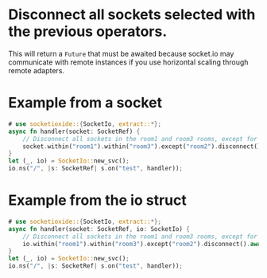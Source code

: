 # Disconnect all sockets selected with the previous operators.

This will return a `Future` that must be awaited because socket.io may communicate with remote instances
if you use horizontal scaling through remote adapters.

# Example from a socket
```rust
# use socketioxide::{SocketIo, extract::*};
async fn handler(socket: SocketRef) {
    // Disconnect all sockets in the room1 and room3 rooms, except for room2.
    socket.within("room1").within("room3").except("room2").disconnect().await.unwrap();
}
let (_, io) = SocketIo::new_svc();
io.ns("/", |s: SocketRef| s.on("test", handler));
```

# Example from the io struct
```rust
# use socketioxide::{SocketIo, extract::*};
async fn handler(socket: SocketRef, io: SocketIo) {
    // Disconnect all sockets in the room1 and room3 rooms, except for room2.
    io.within("room1").within("room3").except("room2").disconnect().await.unwrap();
}
let (_, io) = SocketIo::new_svc();
io.ns("/", |s: SocketRef| s.on("test", handler));
```
